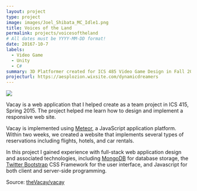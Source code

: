 ```yaml
---
layout: project
type: project
image: images/Joel_Shibata_MC_Idle1.png
title: Voices of the Land
permalink: projects/voicesoftheland
# All dates must be YYYY-MM-DD format!
date: 20167-10-7
labels:
  - Video Game
  - Unity
  - C#
summary: 3D Platformer created for ICS 485 Video Game Design in Fall 2017.
projecturl: https://aesplozion.wixsite.com/dynamicdreamers
---
```


<img class="ui medium right floated rounded image" src="../images/vacay-home-page.png">

Vacay is a web application that I helped create as a team project in ICS 415, Spring 2015. The project helped me learn how to design and implement a responsive web site.

Vacay is implemented using [Meteor](http://meteor.com), a JavaScript application platform. Within two weeks, we created a website that implements several types of reservations including flights, hotels, and car rentals.

In this project I gained experience with full-stack web application design and associated technologies, including [MongoDB](http://mongodb.com) for database storage, the [Twitter Bootstrap](http://getbootstrap.com/) CSS Framework for the user interface, and Javascript for both client and server-side programming. 
 
Source: <a href="https://github.com/theVacay/vacay"><i class="large github icon"></i>theVacay/vacay</a>
